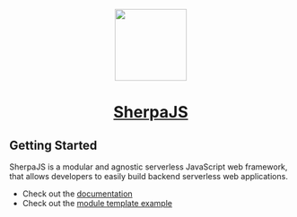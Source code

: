 <p align="center">
    <a href="https://docs.page/sellersindustry/SherpaJS">
        <img src="https://github.com/sellersindustry/SherpaJS/raw/main/docs/assets/logos/favicon.png" height="128px"/>
        <h1 align="center">SherpaJS</h1>
    </a>
</p>


## Getting Started
SherpaJS is a modular and agnostic serverless JavaScript web framework, that allows developers to easily build backend serverless web applications.

  * Check out the [documentation](https://docs.page/sellersindustry/SherpaJS)
  * Check out the [module template example](https://github.com/sellersindustry/SherpaJS-template-module)
